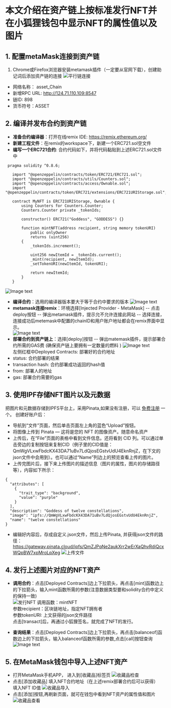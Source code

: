 # 本文介绍在资产链上按标准发行NFT并在小狐狸钱包中显示NFT的属性值以及图片

## 1. 配置metaMask连接到资产链
1.  Chrome或Firefox浏览器安装metamask插件（一定要从官网下载），创建助记词后添加资产链的连接 
![平行链连接](/resources/metamask_connection.png)  

- 网络名称： asset_Chain  
- 新增RPC URL: http://124.71.110.109:8547  
- 链ID: 898  
- 货币符号：ASSET 

## 2. 编译并发布合约到资产链
 - **准备合约编译器**：打开在线remix IDE:  https://remix.ethereum.org/ 
 - **新建工程文件**：在remix的workspace下，新建一个ERC721.sol空文件  
 - **编写一个ERC721合约**: 合约代码如下，并将代码黏贴到上述ERC721.sol文件中  
```
 pragma solidity ^0.8.6;

   import "@openzeppelin/contracts/token/ERC721/ERC721.sol";
   import "@openzeppelin/contracts/utils/Counters.sol";
   import "@openzeppelin/contracts/access/Ownable.sol";
   import "@openzeppelin/contracts/token/ERC721/extensions/ERC721URIStorage.sol";

   contract MyNFT is ERC721URIStorage, Ownable {
       using Counters for Counters.Counter;
       Counters.Counter private _tokenIds;

       constructor() ERC721("Goddess", "GODDESS") {}

       function mintNFT(address recipient, string memory tokenURI)
           public onlyOwner
           returns (uint256)
       {
           _tokenIds.increment();

           uint256 newItemId = _tokenIds.current();
           _mint(recipient, newItemId);
           _setTokenURI(newItemId, tokenURI);

           return newItemId;
       }
   }
```
![Image text](../resources/remix1.png) 
- **编译合约**：选用的编译器版本要大于等于合约中要求的版本
![Image text](/resources/remix2.png)  
- **metamask连接remix**：环境选择[Injected Provider - MetaMask] -- 点击deploy按钮 -- 弹出metamask插件，提示允不允许连接此网站 -- 选择连接， 连接成功后metemask中配置的chainID和用户账户地址都会在remix界面中显示。  
![Image text](/resources/remix3.png)   
- **部署合约到资产链上**：选择[deploy]按钮 -- 弹出matemask插件，提示部署合约所需的GAS费 (确保资产链上要拥有一定数量的燃料 )
![Image text](/resources/remix4.png)   
左侧红框中Deployed Contracts:  部署好的合约地址  
- status: 合约部署的结果  
- transaction hash: 合约部署成功返回的hash值  
- from: 部署人的地址  
- gas: 部署合约需要的gas  

## 3. 使用IPF存储NFT图片以及元数据
把图片和元数据存储到IPFS平台上，采用Pinata,如果没有注册，可以 [免费注册](https://app.pinata.cloud/) 一个。
创建好账户后：
- 导航到“文件”页面，然后单击页面左上角的蓝色“Upload”按钮。
- 将图像上传到 Pinata — 这将是您的 NFT 的图像资产。随意命名资产
- 上传后，在“File”页面的表格中看到文件信息。还将看到 CID 列。可以通过单击旁边的复制按钮来复制CID（例子里的CID值是：QmWgVLxwFbdcKX43DA71uBv7LdQjosEGstvUdU4EknRnjZ，在下文的json文件中会用到）。也可以通过“Name”列边上的预览查看上传的图片。
- 上传完图片后，接下来上传图片的描述信息（图片的属性，图片的存储路径等），内容如下所示：
```
{
  "attributes": [
    {
      "trait_type": "background",
      "value": "purple"
    }
  ],
  "description": "Goddess of twelve constellations",
  "image": "ipfs://QmWgVLxwFbdcKX43DA71uBv7LdQjosEGstvUdU4EknRnjZ",
  "name": "twelve constellations"
}
```
- 编辑好内容后，存成自定义.json文件，然后上传Pinata, 并获得json文件的路径：https://gateway.pinata.cloud/ipfs/QmZJPqNe2aukXrr2wErXaQhvRdiQcxWQpBW7xpMroLpXeg 
![上传文件](/resources/NFT_METAMASK.png) 

## 4. 发行上述图片对应的NFT资产
- **调用合约**：点击[Deployed Contracts]边上下拉箭头，再点击[mint]函数边上的下拉箭头，输入mint函数所需的参数(注意数据类型要和solidity合约中定义的保持一致)    
![发行NFT](/resources/Create_NFT.png) 
调用函数：mintNFT  
参数recipient：区块链地址，指定NFT拥有者  
参数tokenURI: 上文获得的json文件路径  
点击[transact]后，再通过小狐狸签名，就完成了NFT的发行。

- **查询结果**：点击[Deployed Contracts]边上下拉箭头，再点击[balanceof]函数边上的下拉箭头，输入balanceof函数所需的参数,点击[call]按钮查询  
![Image text](/resources/remix6.png)  

## 5. 在MetaMask钱包中导入上述NFT资产
- 打开MetaMask手机APP， 进入到[收藏品]标签页
![收藏品检查](/resources/MetaMast_NFT_Check.jpg) 
- 点击[添加收藏品]
填入NFT合约地址（在上述remix部署合约后可以获得）  
填入NFT ID值 
![收藏品导入](/resources/MetaMast_NFT_Import.jpg) 
- 点击[添加]按钮,再刷新页面，就可在钱包中看到NFT资产的属性值和图片
![收藏品查看](/resources/MetaMast_NFT_Show.jpg) 